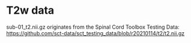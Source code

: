 T2w data
========

sub-01_t2.nii.gz originates from the Spinal Cord Toolbox Testing Data:
https://github.com/sct-data/sct_testing_data/blob/r20210114/t2/t2.nii.gz
